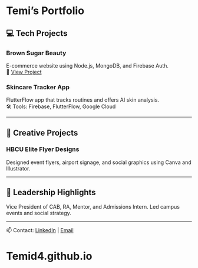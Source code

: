 # Temi’s Portfolio

## 💻 Tech Projects

### Brown Sugar Beauty
E-commerce website using Node.js, MongoDB, and Firebase Auth.  
🔗 [View Project](https://link-to-your-project.com)

### Skincare Tracker App
FlutterFlow app that tracks routines and offers AI skin analysis.  
🛠️ Tools: Firebase, FlutterFlow, Google Cloud

---

## 🎨 Creative Projects

### HBCU Elite Flyer Designs
Designed event flyers, airport signage, and social graphics using Canva and Illustrator.

---

## 🧠 Leadership Highlights
Vice President of CAB, RA, Mentor, and Admissions Intern. Led campus events and social strategy.

---
📫 Contact: [LinkedIn](https://www.linkedin.com/in/temidayoadeyemo/) | [Email](molenopesoluwa@gmail.com)
# Temid4.github.io
